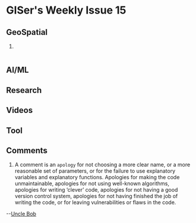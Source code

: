 # GISer's Weekly Issue 15

## GeoSpatial

1. []()

![]()

## AI/ML

## Research

## Videos

## Tool

## Comments

1. A comment is an `apology` for not choosing a more clear name, or a more reasonable set of parameters, or for the failure to use explanatory variables and explanatory functions. Apologies for making the code unmaintainable, apologies for not using well-known algorithms, apologies for writing ‘clever’ code, apologies for not having a good version control system, apologies for not having finished the job of writing the code, or for leaving vulnerabilities or flaws in the code.

--[Uncle Bob](https://critter.blog/2020/09/15/dont-comment-your-code-refactor-it/)
